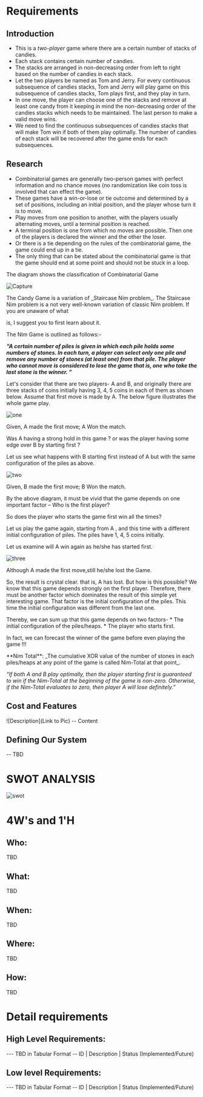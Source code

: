 
# Requirements
## Introduction
* This is a *two-player* game where there are a certain number of stacks of candies. 
* Each stack contains certain number of candies. 
* The stacks are arranged in non-decreasing order from left to right based on the number of candies in each stack. 
* Let the two players be named as Tom and Jerry. For every continuous subsequence of candies stacks, Tom and Jerry will play game on this subsequence of candies stacks, Tom plays first, and they play in turn. 
* In one move, the player can choose one of the stacks and remove at least one candy from it keeping in mind the non-decreasing order of the candies stacks which needs to be maintained. The last person to make a valid move wins.
* We need to find the continuous subsequences of candies stacks that will make Tom win if both of them play optimally. The number of candies of each stack will be recovered after the game ends for each subsequences.

## Research
* Combinatorial games are generally two-person games with perfect information and no chance moves (no randomization like coin toss is involved that can effect the game). 
* These games have a win-or-lose or tie outcome and determined by a set of positions, including an initial position, and the player whose turn it is to move. 
* Play moves from one position to another, with the players usually alternating moves, until a terminal position is reached. 
* A terminal position is one from which no moves are possible. Then one of the players is declared the winner and the other the loser. 
* Or there is a tie depending on the rules of the combinatorial game, the game could end up in a tie. 
* The only thing that can be stated about the combinatorial game is that the game should end at some point and should not be stuck in a loop. 

<p> The diagram shows the classification of Combinatorial Game
   
   
   
![Capture](https://user-images.githubusercontent.com/80656121/114136449-55abdc00-9928-11eb-9494-0f9cf4538649.PNG)




<p>The Candy Game is a variation of _Staircase Nim problem_. The Staircase Nim problem is a not very well-known variation of classic Nim problem. If you are unaware of what 

is, I suggest you to first learn about it.

<p>The Nim Game is outlined as follows:-

_****“A certain number of piles is given in which each pile holds some numbers of stones. In each turn, a player can select only one pile and remove any number of stones (at least one) from that pile. The player who cannot move is considered to lose the game that is, one who take the last stone is the winner. ”****_

Let's consider that there are two players- A and B, and originally there are three stacks of coins initially having 3, 4, 5 coins in each of them as shown below. Assume that first move is made by A. The below figure illustrates the whole game play.


![one](https://user-images.githubusercontent.com/80656121/114065160-fada9c00-98b7-11eb-89a1-457d011f8fe3.PNG)
<p>Given,  A made the first move; A Won the match.

<p>Was A having a strong hold in this game ? or  was the player having some edge over B by starting first ?

<p>Let us see what happens with B starting first instead of  A but with the same configuration of the piles as above.

![two](https://user-images.githubusercontent.com/80656121/114065261-16de3d80-98b8-11eb-8498-bb29a9018db7.PNG)
<p>Given,  B made the first move; B Won the match.

<p>By the above diagram, it must be vivid that the game depends on one important factor – Who is the first player?

<p>So does the player who starts the game first  win all the times?
<p>Let us play the game again, starting from A , and this time with a different initial configuration of piles. The piles have 1, 4, 5 coins initially.

<p>Let us examine will A win again as he/she has started first.

![three](https://user-images.githubusercontent.com/80656121/114065299-22c9ff80-98b8-11eb-8f30-42b7035bf674.PNG)
<p>Although A made the first move,still he/she lost the Game.

<p>So, the result is crystal clear. that is, A has lost. But how is this possible? We know that this game depends strongly on the first player. Therefore, there must be another factor which dominates the result of this simple yet interesting game. That factor is the initial configuration of the piles. This time the initial configuration was different from the last one.


<p>Thereby, we can sum up that this game depends on two factors-
* The initial configuration of the piles/heaps.
* The player who starts first.
   

<p>In fact, we can forecast the winner of the game before even playing the game !!!

<p>**Nim Total**: _The cumulative XOR value of the number of stones in each piles/heaps at any point of the game is called Nim-Total at that point_.

_“If both A and B play optimally, then the player starting first is guaranteed to win if the Nim-Total at the beginning of the game is non-zero. Otherwise, if the Nim-Total evaluates to zero, then player A will lose definitely.”_


## Cost and Features
![Description](Link to Pic) -- Content

## Defining Our System
-- TBD
# SWOT ANALYSIS
![swot](https://user-images.githubusercontent.com/80656121/114064517-5c4e3b00-98b7-11eb-95cd-4feb7a541d2b.PNG)

# 4W's and 1'H
## Who:
TBD

## What:
TBD

## When:
TBD

## Where:
TBD

## How:
TBD

# Detail requirements
## High Level Requirements:
--- TBD in Tabular Format -- ID | Description | Status (Implemented/Future)

## Low level Requirements:
--- TBD in Tabular Format -- ID | Description | Status (Implemented/Future)
